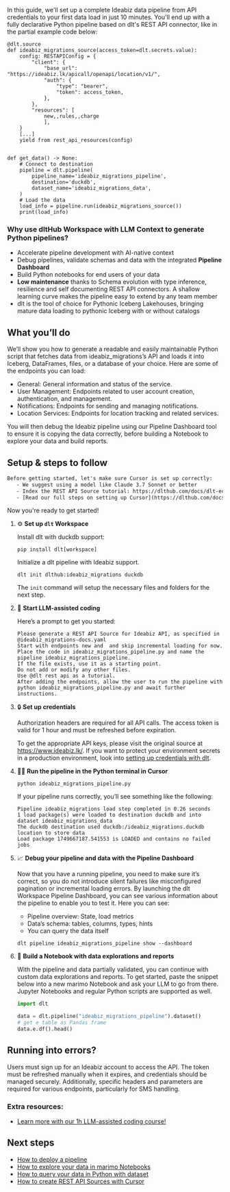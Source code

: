 In this guide, we'll set up a complete Ideabiz data pipeline from API credentials to your first data load in just 10 minutes. You'll end up with a fully declarative Python pipeline based on dlt's REST API connector, like in the partial example code below:

```python-outcome
@dlt.source
def ideabiz_migrations_source(access_token=dlt.secrets.value):
    config: RESTAPIConfig = {
        "client": {
            "base_url": "https://ideabiz.lk/apicall/openapi/location/v1/",
            "auth": {
                "type": "bearer",
                "token": access_token,
            },
        },
        "resources": [
            new,,rules,,charge
            ],
    }
    [...]
    yield from rest_api_resources(config)


def get_data() -> None:
    # Connect to destination
    pipeline = dlt.pipeline(
        pipeline_name='ideabiz_migrations_pipeline',
        destination='duckdb',
        dataset_name='ideabiz_migrations_data', 
    )
    # Load the data
    load_info = pipeline.run(ideabiz_migrations_source())
    print(load_info) 
```

### Why use dltHub Workspace with LLM Context to generate Python pipelines?

- Accelerate pipeline development with AI-native context
- Debug pipelines, validate schemas and data with the integrated **Pipeline Dashboard**
- Build Python notebooks for end users of your data
- **Low maintenance** thanks to Schema evolution with type inference, resilience and self documenting REST API connectors. A shallow learning curve makes the pipeline easy to extend by any team member
- dlt is the tool of choice for Pythonic Iceberg Lakehouses, bringing mature data loading to pythonic Iceberg with or without catalogs

## What you’ll do

We’ll show you how to generate a readable and easily maintainable Python script that fetches data from ideabiz_migrations’s API and loads it into Iceberg, DataFrames, files, or a database of your choice. Here are some of the endpoints you can load:

- General: General information and status of the service.
- User Management: Endpoints related to user account creation, authentication, and management.
- Notifications: Endpoints for sending and managing notifications.
- Location Services: Endpoints for location tracking and related services.

You will then debug the Ideabiz pipeline using our Pipeline Dashboard tool to ensure it is copying the data correctly, before building a Notebook to explore your data and build reports.

## Setup & steps to follow

```default
Before getting started, let's make sure Cursor is set up correctly:
   - We suggest using a model like Claude 3.7 Sonnet or better
   - Index the REST API Source tutorial: https://dlthub.com/docs/dlt-ecosystem/verified-sources/rest_api/ and add it to context as **@dlt rest api**
   - [Read our full steps on setting up Cursor](https://dlthub.com/docs/dlt-ecosystem/llm-tooling/cursor-restapi#23-configuring-cursor-with-documentation)
```

Now you're ready to get started!

1. ⚙️ **Set up `dlt` Workspace**
    
    Install dlt with duckdb support:
    ```shell
    pip install dlt[workspace]
    ```

    Initialize a dlt pipeline with Ideabiz support.
    ```shell
    dlt init dlthub:ideabiz_migrations duckdb
    ```

    The `init` command will setup the necessary files and folders for the next step.
    
2. 🤠 **Start LLM-assisted coding**
    
    Here’s a prompt to get you started:
    
    ```prompt
    Please generate a REST API Source for Ideabiz API, as specified in @ideabiz_migrations-docs.yaml 
    Start with endpoints new and  and skip incremental loading for now. 
    Place the code in ideabiz_migrations_pipeline.py and name the pipeline ideabiz_migrations_pipeline. 
    If the file exists, use it as a starting point. 
    Do not add or modify any other files. 
    Use @dlt rest api as a tutorial. 
    After adding the endpoints, allow the user to run the pipeline with python ideabiz_migrations_pipeline.py and await further instructions.
    ```

    
3. 🔒 **Set up credentials** 
    
    Authorization headers are required for all API calls. The access token is valid for 1 hour and must be refreshed before expiration.
    
    To get the appropriate API keys, please visit the original source at https://www.ideabiz.lk/.
    If you want to protect your environment secrets in a production environment, look into [setting up credentials with dlt](https://dlthub.com/docs/walkthroughs/add_credentials).
    
4. 🏃‍♀️ **Run the pipeline in the Python terminal in Cursor**
    
    ```shell
    python ideabiz_migrations_pipeline.py
    ```
    
    If your pipeline runs correctly, you’ll see something like the following:
    
    ```shell
    Pipeline ideabiz_migrations load step completed in 0.26 seconds
    1 load package(s) were loaded to destination duckdb and into dataset ideabiz_migrations_data
    The duckdb destination used duckdb:/ideabiz_migrations.duckdb location to store data
    Load package 1749667187.541553 is LOADED and contains no failed jobs
    ```
    
5. 📈 **Debug your pipeline and data with the Pipeline Dashboard**

    Now that you have a running pipeline, you need to make sure it’s correct, so you do not introduce silent failures like misconfigured pagination or incremental loading errors. By launching the dlt Workspace Pipeline Dashboard, you can see various information about the pipeline to enable you to test it. Here you can see:
    - Pipeline overview: State, load metrics
    - Data’s schema: tables, columns, types, hints
    - You can query the data itself
    
    ```shell
    dlt pipeline ideabiz_migrations_pipeline show --dashboard
    ```
    
6. 🐍 **Build a Notebook with data explorations and reports**

    With the pipeline and data partially validated, you can continue with custom data explorations and reports. To get started, paste the snippet below into a new marimo Notebook and ask your LLM to go from there. Jupyter Notebooks and regular Python scripts are supported as well.

    
    ```python
    import dlt

   data = dlt.pipeline("ideabiz_migrations_pipeline").dataset()
   # get e table as Pandas frame
   data.e.df().head()
    ```

## Running into errors?

Users must sign up for an Ideabiz account to access the API. The token must be refreshed manually when it expires, and credentials should be managed securely. Additionally, specific headers and parameters are required for various endpoints, particularly for SMS handling.

### Extra resources:

- [Learn more with our 1h LLM-assisted coding course!](https://www.youtube.com/watch?v=GGid70rnJuM)

## Next steps

- [How to deploy a pipeline](https://dlthub.com/docs/walkthroughs/deploy-a-pipeline)
- [How to explore your data in marimo Notebooks](https://dlthub.com/docs/general-usage/dataset-access/marimo)
- [How to query your data in Python with dataset](https://dlthub.com/docs/general-usage/dataset-access/dataset)
- [How to create REST API Sources with Cursor](https://dlthub.com/docs/dlt-ecosystem/llm-tooling/cursor-restapi)